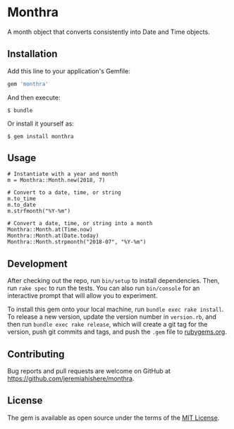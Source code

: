 # Monthra

A month object that converts consistently into Date and Time objects.

## Installation

Add this line to your application's Gemfile:

```ruby
gem 'monthra'
```

And then execute:

    $ bundle

Or install it yourself as:

    $ gem install monthra

## Usage

```
# Instantiate with a year and month
m = Monthra::Month.new(2018, 7)

# Convert to a date, time, or string
m.to_time
m.to_date
m.strfmonth("%Y-%m")

# Convert a date, time, or string into a month
Monthra::Month.at(Time.now)
Monthra::Month.at(Date.today)
Monthra::Month.strpmonth("2018-07", "%Y-%m")
```

## Development

After checking out the repo, run `bin/setup` to install dependencies. Then, run `rake spec` to run the tests. You can also run `bin/console` for an interactive prompt that will allow you to experiment.

To install this gem onto your local machine, run `bundle exec rake install`. To release a new version, update the version number in `version.rb`, and then run `bundle exec rake release`, which will create a git tag for the version, push git commits and tags, and push the `.gem` file to [rubygems.org](https://rubygems.org).

## Contributing

Bug reports and pull requests are welcome on GitHub at https://github.com/jeremiahishere/monthra.

## License

The gem is available as open source under the terms of the [MIT License](https://opensource.org/licenses/MIT).
